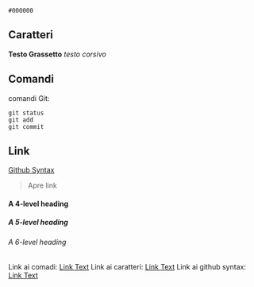 `#000000`
## Caratteri

**Testo Grassetto**
*testo corsivo*

## Comandi
comandi Git:
```
git status
git add
git commit
```

## Link

[Github Syntax](https://docs.github.com/en/get-started/writing-on-github/getting-started-with-writing-and-formatting-on-github/basic-writing-and-formatting-syntax)
> Apre link

#### A 4-level heading

##### A 5-level heading

###### A 6-level heading








Link ai comadi: [Link Text](#comandi)
Link ai caratteri: [Link Text](#caratteri)
Link ai github syntax: [Link Text](#link)


